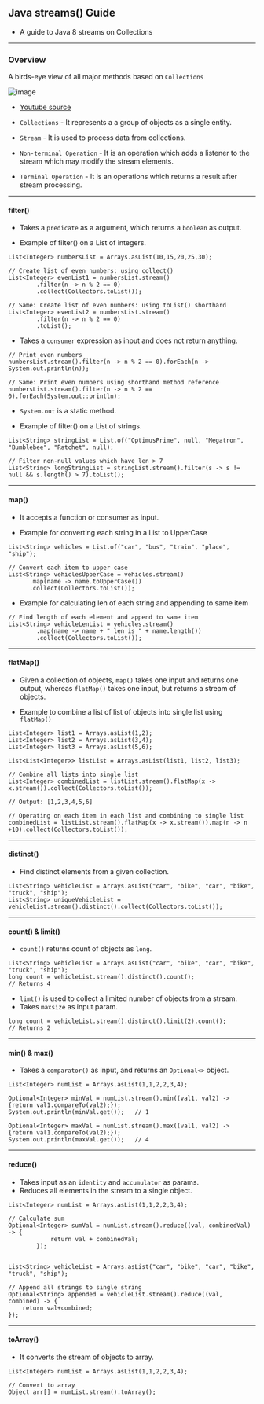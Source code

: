 ## Java streams() Guide

- A guide to Java 8 streams on Collections

-------

### Overview 

A birds-eye view of all major methods based on `Collections`

![image](https://github.com/user-attachments/assets/08cd2cdd-f1f9-4292-82a0-c2997b2064fd)

- [Youtube source](https://www.youtube.com/watch?v=33JrZGtKOEE&list=PLUDwpEzHYYLvTPVqVIt7tlBohABLo4gyg&index=1&ab_channel=SDET-QA)

- `Collections`
        - It represents a a group of objects as a single entity.

- `Stream`
        - It is used to process data from collections.

- `Non-terminal Operation`
        - It is an operation which adds a listener to the stream which may modify the stream elements.

- `Terminal Operation`
        - It is an operations which returns a result after stream processing.


-------


#### filter()

- Takes a `predicate` as a argument, which returns a `boolean` as output.

- Example of filter() on a List of integers.

```
List<Integer> numbersList = Arrays.asList(10,15,20,25,30);
```

```
// Create list of even numbers: using collect()
List<Integer> evenList1 = numbersList.stream()
        .filter(n -> n % 2 == 0)
        .collect(Collectors.toList());

// Same: Create list of even numbers: using toList() shorthard
List<Integer> evenList2 = numbersList.stream()
        .filter(n -> n % 2 == 0)
        .toList();
```

- Takes a `consumer` expression as input and does not return anything.

```
// Print even numbers
numbersList.stream().filter(n -> n % 2 == 0).forEach(n -> System.out.println(n));

// Same: Print even numbers using shorthand method reference
numbersList.stream().filter(n -> n % 2 == 0).forEach(System.out::println);
```

- `System.out` is a static method.

- Example of filter() on a List of strings.
 
```
List<String> stringList = List.of("OptimusPrime", null, "Megatron", "Bumblebee", "Ratchet", null);

// Filter non-null values which have len > 7
List<String> longStringList = stringList.stream().filter(s -> s != null && s.length() > 7).toList();
```

-------

#### map()

- It accepts a function or consumer as input.

- Example for converting each string in a List to UpperCase

```
List<String> vehicles = List.of("car", "bus", "train", "place", "ship");

// Convert each item to upper case
List<String> vehiclesUpperCase = vehicles.stream()
      .map(name -> name.toUpperCase())
      .collect(Collectors.toList());
```

- Example for calculating len of each string and appending to same item

```
// Find length of each element and append to same item
List<String> vehicleLenList = vehicles.stream()
        .map(name -> name + " len is " + name.length())
        .collect(Collectors.toList());
```

-------

#### flatMap()

- Given a collection of objects, `map()` takes one input and returns one output, whereas `flatMap()` takes one input, but returns a stream of objects.

- Example to combine a list of list of objects into single list using `flatMap()`

```
List<Integer> list1 = Arrays.asList(1,2);
List<Integer> list2 = Arrays.asList(3,4);
List<Integer> list3 = Arrays.asList(5,6);

List<List<Integer>> listList = Arrays.asList(list1, list2, list3);

// Combine all lists into single list
List<Integer> combinedList = listList.stream().flatMap(x -> x.stream()).collect(Collectors.toList());

// Output: [1,2,3,4,5,6]
```

```
// Operating on each item in each list and combining to single list
combinedList = listList.stream().flatMap(x -> x.stream()).map(n -> n +10).collect(Collectors.toList());
```

-------

#### distinct()

- Find distinct elements from a given collection.

```
List<String> vehicleList = Arrays.asList("car", "bike", "car", "bike", "truck", "ship");
List<String> uniqueVehicleList = vehicleList.stream().distinct().collect(Collectors.toList());
```

-------

#### count() & limit()

- `count()` returns count of objects as `long`.

```
List<String> vehicleList = Arrays.asList("car", "bike", "car", "bike", "truck", "ship");
long count = vehicleList.stream().distinct().count();                // Returns 4
```

- `limt()` is used to collect a limited number of objects from a stream.
- Takes `maxsize` as input param.

```
long count = vehicleList.stream().distinct().limit(2).count();        // Returns 2
```

-------

#### min() & max()

- Takes a `comparator()` as input, and returns an `Optional<>` object.

```
List<Integer> numList = Arrays.asList(1,1,2,2,3,4);

Optional<Integer> minVal = numList.stream().min((val1, val2) -> {return val1.compareTo(val2);});
System.out.println(minVal.get());   // 1

Optional<Integer> maxVal = numList.stream().max((val1, val2) -> {return val1.compareTo(val2);});
System.out.println(maxVal.get());   // 4
```

-------

#### reduce()

- Takes input as an `identity` and `accumulator` as params.
- Reduces all elements in the stream to a single object.

```
List<Integer> numList = Arrays.asList(1,1,2,2,3,4);

// Calculate sum
Optional<Integer> sumVal = numList.stream().reduce((val, combinedVal) -> {
            return val + combinedVal;
        });


List<String> vehicleList = Arrays.asList("car", "bike", "car", "bike", "truck", "ship");

// Append all strings to single string
Optional<String> appended = vehicleList.stream().reduce((val, combined) -> {
    return val+combined;
});
```

-------

#### toArray()

- It converts the stream of objects to array.

```
List<Integer> numList = Arrays.asList(1,1,2,2,3,4);

// Convert to array
Object arr[] = numList.stream().toArray();
```

